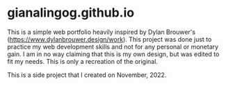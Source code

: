 # gianalingog.github.io

This is a simple web portfolio heavily inspired by Dylan Brouwer's (https://www.dylanbrouwer.design/work).
This project was done just to practice my web development skills and not for any personal or monetary gain.
I am in no way claiming that this is my own design, but was edited to fit my needs.
This is only a recreation of the original.

This is a side project that I created on November, 2022.
